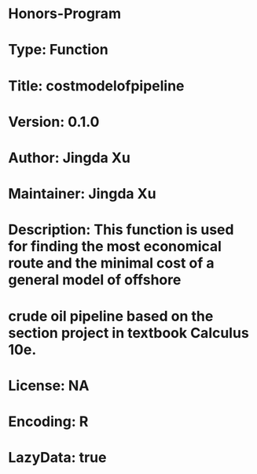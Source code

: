 # Honors-Program
# Type: Function
# Title: costmodelofpipeline
# Version: 0.1.0
# Author: Jingda Xu
# Maintainer: Jingda Xu
# Description: This function is used for finding the most economical route and the minimal cost of a general model of offshore
#  	  crude oil pipeline based on the section project in textbook Calculus 10e.
# License: NA
# Encoding: R
# LazyData: true
